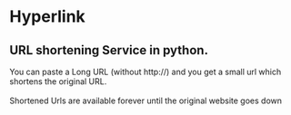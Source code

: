# Hyperlink
## URL shortening Service in python. <br>
You can paste a Long URL (without http://) and you get a small url which shortens the original URL. <br>  
Shortened Urls are available forever until the original website goes down<br>
